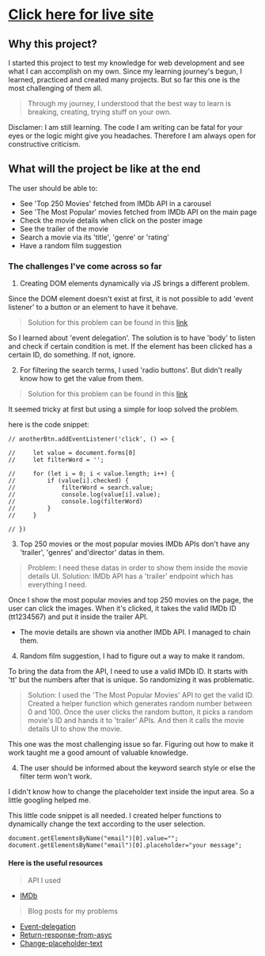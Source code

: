 # [Click here for live site](https://dsaglam94.github.io/SCSS_Responsive_Movie_API/)

## Why this project?

I started this project to test my knowledge for web development and see what I can accomplish on my own. Since my learning journey's begun, I learned, practiced and created many projects. But so far this one is the most challenging of them all.

> Through my journey, I understood that the best way to learn is breaking, creating, trying stuff on your own.

Disclamer: I am still learning. The code I am writing can be fatal for your eyes or the logic might give you headaches. Therefore I am always open for constructive criticism.

## What will the project be like at the end

The user should be able to:

- See 'Top 250 Movies' fetched from IMDb API in a carousel
- See 'The Most Popular' movies fetched from IMDb API on the main page
- Check the movie details when click on the poster image
- See the trailer of the movie
- Search a movie via its 'title', 'genre' or 'rating'
- Have a random film suggestion

### The challenges I've come across so far

1. Creating DOM elements dynamically via JS brings a different problem.

Since the DOM element doesn't exist at first, it is not possible to add 'event listener' to a button or an element to have it behave.

> Solution for this problem can be found in this [link](https://stackoverflow.com/questions/34896106/attach-event-to-dynamic-elements-in-javascript)

So I learned about 'event delegation'. The solution is to have 'body' to listen and check if certain condition is met. If the element has been clicked has a certain ID, do something. If not, ignore.

2. For filtering the search terms, I used 'radio buttons'. But didn't really know how to get the value from them.

> Solution for this problem can be found in this [link](https://stackoverflow.com/questions/15839169/how-to-get-value-of-selected-radio-button)

It seemed tricky at first but using a simple for loop solved the problem.

here is the code snippet:

```
// anotherBtn.addEventListener('click', () => {

//     let value = document.forms[0]
//     let filterWord = '';

//     for (let i = 0; i < value.length; i++) {
//         if (value[i].checked) {
//             filterWord = search.value;
//             console.log(value[i].value);
//             console.log(filterWord)
//         }
//     }

// })
```

3. Top 250 movies or the most popular movies IMDb APIs don't have any 'trailer', 'genres' and'director' datas in them.

> Problem: I need these datas in order to show them inside the movie details UI.
> Solution: IMDb API has a 'trailer' endpoint which has everything I need.

Once I show the most popular movies and top 250 movies on the page, the user can click the images. When it's clicked, it takes the valid IMDb ID (tt1234567) and put it inside the trailer API.

- The movie details are shown via another IMDb API. I managed to chain them.

4. Random film suggestion, I had to figure out a way to make it random.

To bring the data from the API, I need to use a valid IMDb ID. It starts with 'tt' but the numbers after that is unique. So randomizing it was problematic.

> Solution: I used the 'The Most Popular Movies' API to get the valid ID. Created a helper function which generates random number between 0 and 100. Once the user clicks the random button, it picks a random movie's ID and hands it to 'trailer' APIs. And then it calls the movie details UI to show the movie.

This one was the most challenging issue so far. Figuring out how to make it work taught me a good amount of valuable knowledge.

4. The user should be informed about the keyword search style or else the filter term won't work.

I didn't know how to change the placeholder text inside the input area. So a little googling helped me.

This little code snippet is all needed. I created helper functions to dynamically change the text according to the user selection.

```
document.getElementsByName("email")[0].value="";
document.getElementsByName("email")[0].placeholder="your message";
```

#### Here is the useful resources

> API I used

- [IMDb](https://imdb-api.com/api)

> Blog posts for my problems

- [Event-delegation](https://davidwalsh.name/event-delegate)
- [Return-response-from-asyc](https://stackoverflow.com/questions/14220321/how-to-return-the-response-from-an-asynchronous-call)
- [Change-placeholder-text](https://stackoverflow.com/questions/13506481/change-placeholder-text)

